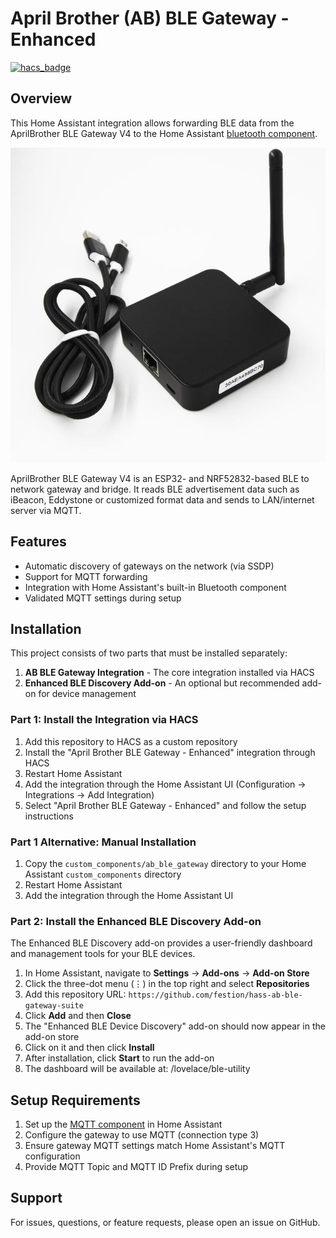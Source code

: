 # April Brother (AB) BLE Gateway - Enhanced

[![hacs_badge](https://img.shields.io/badge/HACS-Custom-41BDF5.svg)](https://github.com/hacs/integration)

## Overview

This Home Assistant integration allows forwarding BLE data from the AprilBrother BLE Gateway V4 to the Home Assistant [bluetooth component](https://www.home-assistant.io/integrations/bluetooth/).

![AB BLE Gateway V4](gateway41.jpg)

AprilBrother BLE Gateway V4 is an ESP32- and NRF52832-based BLE to network gateway and bridge. It reads BLE advertisement data such as iBeacon, Eddystone or customized format data and sends to LAN/internet server via MQTT.

## Features

- Automatic discovery of gateways on the network (via SSDP)
- Support for MQTT forwarding
- Integration with Home Assistant's built-in Bluetooth component
- Validated MQTT settings during setup

## Installation

This project consists of two parts that must be installed separately:

1. **AB BLE Gateway Integration** - The core integration installed via HACS
2. **Enhanced BLE Discovery Add-on** - An optional but recommended add-on for device management

### Part 1: Install the Integration via HACS

1. Add this repository to HACS as a custom repository
2. Install the "April Brother BLE Gateway - Enhanced" integration through HACS
3. Restart Home Assistant
4. Add the integration through the Home Assistant UI (Configuration → Integrations → Add Integration)
5. Select "April Brother BLE Gateway - Enhanced" and follow the setup instructions

### Part 1 Alternative: Manual Installation

1. Copy the `custom_components/ab_ble_gateway` directory to your Home Assistant `custom_components` directory
2. Restart Home Assistant
3. Add the integration through the Home Assistant UI

### Part 2: Install the Enhanced BLE Discovery Add-on

The Enhanced BLE Discovery add-on provides a user-friendly dashboard and management tools for your BLE devices.

1. In Home Assistant, navigate to **Settings** → **Add-ons** → **Add-on Store**
2. Click the three-dot menu (⋮) in the top right and select **Repositories**
3. Add this repository URL: `https://github.com/festion/hass-ab-ble-gateway-suite`
4. Click **Add** and then **Close**
5. The "Enhanced BLE Device Discovery" add-on should now appear in the add-on store
6. Click on it and then click **Install**
7. After installation, click **Start** to run the add-on
8. The dashboard will be available at: /lovelace/ble-utility

## Setup Requirements

1. Set up the [MQTT component](https://www.home-assistant.io/integrations/mqtt/) in Home Assistant
2. Configure the gateway to use MQTT (connection type 3)
3. Ensure gateway MQTT settings match Home Assistant's MQTT configuration
4. Provide MQTT Topic and MQTT ID Prefix during setup

## Support

For issues, questions, or feature requests, please open an issue on GitHub.